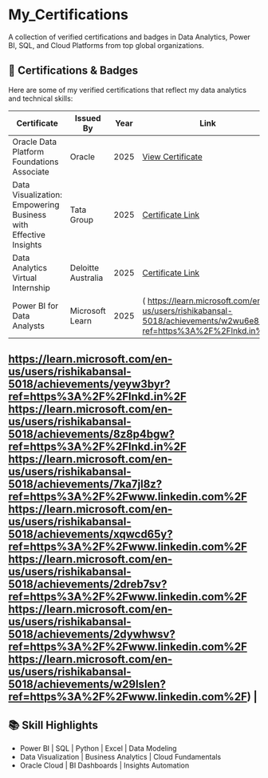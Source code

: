 # My_Certifications
A collection of verified certifications and badges in Data Analytics, Power BI, SQL, and Cloud Platforms from top global organizations.
## 🏅 Certifications & Badges
Here are some of my verified certifications that reflect my data analytics and technical skills:

| Certificate | Issued By | Year | Link |
|--------------|------------|------|------|
| Oracle Data Platform Foundations Associate | Oracle | 2025 | [View Certificate](https://mylearn.oracle.com/ou/course/oracle-data-platform-foundations-associate-2025/F150265) |
| Data Visualization: Empowering Business with Effective Insights | Tata Group | 2025 | [Certificate Link](https://forage-uploads-prod.s3.amazonaws.com/completion-certificates/ifobHAoMjQs9s6bKS/MyXvBcppsW2FkNYCX_ifobHAoMjQs9s6bKS_vKSTEJ9Z7QsXW7Z3j_1752829963771_completion_certificate.pdf) |
| Data Analytics Virtual Internship | Deloitte Australia | 2025 | [Certificate Link](https://forage-uploads-prod.s3.amazonaws.com/completion-certificates/9PBTqmSxAf6zZTseP/io9DzWKe3PTsiS6GG_9PBTqmSxAf6zZTseP_vKSTEJ9Z7QsXW7Z3j_1752399160016_completion_certificate.pdf) |
| Power BI for Data Analysts | Microsoft Learn | 2025 | ( https://learn.microsoft.com/en-us/users/rishikabansal-5018/achievements/w2wu6e8n?ref=https%3A%2F%2Flnkd.in%2F
https://learn.microsoft.com/en-us/users/rishikabansal-5018/achievements/yeyw3byr?ref=https%3A%2F%2Flnkd.in%2F
https://learn.microsoft.com/en-us/users/rishikabansal-5018/achievements/8z8p4bgw?ref=https%3A%2F%2Flnkd.in%2F
https://learn.microsoft.com/en-us/users/rishikabansal-5018/achievements/7ka7jl8z?ref=https%3A%2F%2Fwww.linkedin.com%2F
https://learn.microsoft.com/en-us/users/rishikabansal-5018/achievements/xqwcd65y?ref=https%3A%2F%2Fwww.linkedin.com%2F
https://learn.microsoft.com/en-us/users/rishikabansal-5018/achievements/2dreb7sv?ref=https%3A%2F%2Fwww.linkedin.com%2F
https://learn.microsoft.com/en-us/users/rishikabansal-5018/achievements/2dywhwsv?ref=https%3A%2F%2Fwww.linkedin.com%2F
https://learn.microsoft.com/en-us/users/rishikabansal-5018/achievements/w29lslen?ref=https%3A%2F%2Fwww.linkedin.com%2F) |
---
## 📚 Skill Highlights
- Power BI | SQL | Python | Excel | Data Modeling  
- Data Visualization | Business Analytics | Cloud Fundamentals  
- Oracle Cloud | BI Dashboards | Insights Automation
